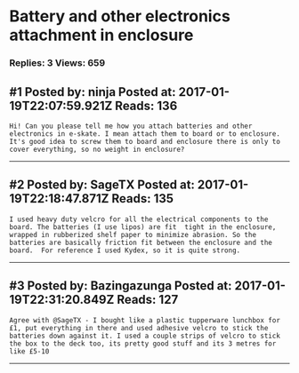 # Battery and other electronics attachment in enclosure

### Replies: 3 Views: 659

## \#1 Posted by: ninja Posted at: 2017-01-19T22:07:59.921Z Reads: 136

```
Hi! Can you please tell me how you attach batteries and other electronics in e-skate. I mean attach them to board or to enclosure. It's good idea to screw them to board and enclosure there is only to cover everything, so no weight in enclosure?
```

---
## \#2 Posted by: SageTX Posted at: 2017-01-19T22:18:47.871Z Reads: 135

```
I used heavy duty velcro for all the electrical components to the board. The batteries (I use lipos) are fit  tight in the enclosure, wrapped in rubberized shelf paper to minimize abrasion. So the batteries are basically friction fit between the enclosure and the board.  For reference I used Kydex, so it is quite strong.
```

---
## \#3 Posted by: Bazingazunga Posted at: 2017-01-19T22:31:20.849Z Reads: 127

```
Agree with @SageTX - I bought like a plastic tupperware lunchbox for £1, put everything in there and used adhesive velcro to stick the batteries down against it. I used a couple strips of velcro to stick the box to the deck too, its pretty good stuff and its 3 metres for like £5-10
```

---
